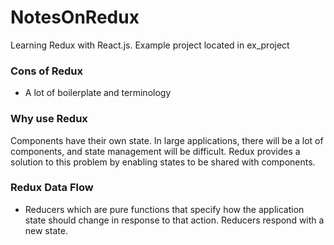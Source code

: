 # NotesOnRedux
Learning Redux with React.js. Example project located in ex_project

### Cons of Redux
- A lot of boilerplate and terminology

### Why use Redux
Components have their own state. In large applications, there will be a lot of components, and state management will be difficult. Redux provides a solution to this problem by enabling states to be shared with components.

### Redux Data Flow
- Reducers which are pure functions that specify how the application state should change in response to that action. Reducers respond with a new state. 